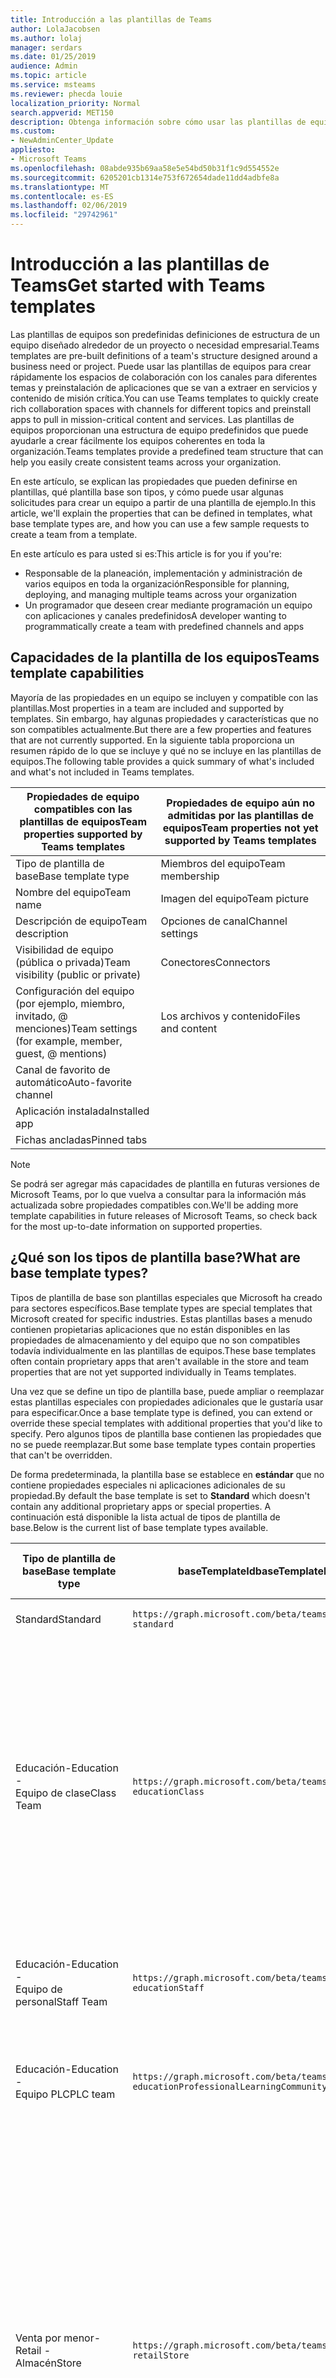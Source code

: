 ```yaml
---
title: Introducción a las plantillas de Teams
author: LolaJacobsen
ms.author: lolaj
manager: serdars
ms.date: 01/25/2019
audience: Admin
ms.topic: article
ms.service: msteams
ms.reviewer: phecda louie
localization_priority: Normal
search.appverid: MET150
description: Obtenga información sobre cómo usar las plantillas de equipos para crear un equipo con los canales de predefinidos.
ms.custom:
- NewAdminCenter_Update
appliesto:
- Microsoft Teams
ms.openlocfilehash: 08abde935b69aa58e5e54bd50b31f1c9d554552e
ms.sourcegitcommit: 6205201cb1314e753f672654dade11dd4adbfe8a
ms.translationtype: MT
ms.contentlocale: es-ES
ms.lasthandoff: 02/06/2019
ms.locfileid: "29742961"
---
```

# <a name="get-started-with-teams-templates"></a><span data-ttu-id="af741-103">Introducción a las plantillas de Teams</span><span class="sxs-lookup"><span data-stu-id="af741-103">Get started with Teams templates</span></span> 

<span data-ttu-id="af741-104">Las plantillas de equipos son predefinidas definiciones de estructura de un equipo diseñado alrededor de un proyecto o necesidad empresarial.</span><span class="sxs-lookup"><span data-stu-id="af741-104">Teams templates are pre-built definitions of a team's structure designed around a business need or project.</span></span> <span data-ttu-id="af741-105">Puede usar las plantillas de equipos para crear rápidamente los espacios de colaboración con los canales para diferentes temas y preinstalación de aplicaciones que se van a extraer en servicios y contenido de misión crítica.</span><span class="sxs-lookup"><span data-stu-id="af741-105">You can use Teams templates to quickly create rich collaboration spaces with channels for different topics and preinstall apps to pull in mission-critical content and services.</span></span> <span data-ttu-id="af741-106">Las plantillas de equipos proporcionan una estructura de equipo predefinidos que puede ayudarle a crear fácilmente los equipos coherentes en toda la organización.</span><span class="sxs-lookup"><span data-stu-id="af741-106">Teams templates provide a predefined team structure that can help you easily create consistent teams across your organization.</span></span> 

<span data-ttu-id="af741-107">En este artículo, se explican las propiedades que pueden definirse en plantillas, qué plantilla base son tipos, y cómo puede usar algunas solicitudes para crear un equipo a partir de una plantilla de ejemplo.</span><span class="sxs-lookup"><span data-stu-id="af741-107">In this article, we'll explain the properties that can be defined in templates, what base template types are, and how you can use a few sample requests to create a team from a template.</span></span>
 
<span data-ttu-id="af741-108">En este artículo es para usted si es:</span><span class="sxs-lookup"><span data-stu-id="af741-108">This article is for you if you're:</span></span>

- <span data-ttu-id="af741-109">Responsable de la planeación, implementación y administración de varios equipos en toda la organización</span><span class="sxs-lookup"><span data-stu-id="af741-109">Responsible for planning, deploying, and managing multiple teams across your organization</span></span><br>
- <span data-ttu-id="af741-110">Un programador que deseen crear mediante programación un equipo con aplicaciones y canales predefinidos</span><span class="sxs-lookup"><span data-stu-id="af741-110">A developer wanting to programmatically create a team with predefined channels and apps</span></span> 

## <a name="teams-template-capabilities"></a><span data-ttu-id="af741-111">Capacidades de la plantilla de los equipos</span><span class="sxs-lookup"><span data-stu-id="af741-111">Teams template capabilities</span></span>

<span data-ttu-id="af741-112">Mayoría de las propiedades en un equipo se incluyen y compatible con las plantillas.</span><span class="sxs-lookup"><span data-stu-id="af741-112">Most properties in a team are included and supported by templates.</span></span> <span data-ttu-id="af741-113">Sin embargo, hay algunas propiedades y características que no son compatibles actualmente.</span><span class="sxs-lookup"><span data-stu-id="af741-113">But there are a few properties and features that are not currently supported.</span></span> <span data-ttu-id="af741-114">En la siguiente tabla proporciona un resumen rápido de lo que se incluye y qué no se incluye en las plantillas de equipos.</span><span class="sxs-lookup"><span data-stu-id="af741-114">The following table provides a quick summary of what's included and what's not included in Teams templates.</span></span>

| <span data-ttu-id="af741-115">**Propiedades de equipo compatibles con las plantillas de equipos**</span><span class="sxs-lookup"><span data-stu-id="af741-115">**Team properties supported by Teams templates**</span></span> | <span data-ttu-id="af741-116">**Propiedades de equipo aún no admitidas por las plantillas de equipos**</span><span class="sxs-lookup"><span data-stu-id="af741-116">**Team properties not yet supported by Teams templates**</span></span> |
| ------------------------------------------------ | -------------------------------------------------------- |
| <span data-ttu-id="af741-117">Tipo de plantilla de base</span><span class="sxs-lookup"><span data-stu-id="af741-117">Base template type</span></span> | <span data-ttu-id="af741-118">Miembros del equipo</span><span class="sxs-lookup"><span data-stu-id="af741-118">Team membership</span></span> |
| <span data-ttu-id="af741-119">Nombre del equipo</span><span class="sxs-lookup"><span data-stu-id="af741-119">Team name</span></span> | <span data-ttu-id="af741-120">Imagen del equipo</span><span class="sxs-lookup"><span data-stu-id="af741-120">Team picture</span></span> |
| <span data-ttu-id="af741-121">Descripción de equipo</span><span class="sxs-lookup"><span data-stu-id="af741-121">Team description</span></span> | <span data-ttu-id="af741-122">Opciones de canal</span><span class="sxs-lookup"><span data-stu-id="af741-122">Channel settings</span></span> |
| <span data-ttu-id="af741-123">Visibilidad de equipo (pública o privada)</span><span class="sxs-lookup"><span data-stu-id="af741-123">Team visibility (public or private)</span></span> | <span data-ttu-id="af741-124">Conectores</span><span class="sxs-lookup"><span data-stu-id="af741-124">Connectors</span></span> |
| <span data-ttu-id="af741-125">Configuración del equipo (por ejemplo, miembro, invitado, @ menciones)</span><span class="sxs-lookup"><span data-stu-id="af741-125">Team settings (for example, member, guest, @ mentions)</span></span> | <span data-ttu-id="af741-126">Los archivos y contenido</span><span class="sxs-lookup"><span data-stu-id="af741-126">Files and content</span></span> |
| <span data-ttu-id="af741-127">Canal de favorito de automático</span><span class="sxs-lookup"><span data-stu-id="af741-127">Auto-favorite channel</span></span> | |
| <span data-ttu-id="af741-128">Aplicación instalada</span><span class="sxs-lookup"><span data-stu-id="af741-128">Installed app</span></span> | |
| <span data-ttu-id="af741-129">Fichas ancladas</span><span class="sxs-lookup"><span data-stu-id="af741-129">Pinned tabs</span></span> | | 

> [!NOTE]
> <span data-ttu-id="af741-130">Se podrá ser agregar más capacidades de plantilla en futuras versiones de Microsoft Teams, por lo que vuelva a consultar para la información más actualizada sobre propiedades compatibles con.</span><span class="sxs-lookup"><span data-stu-id="af741-130">We'll be adding more template capabilities in future releases of Microsoft Teams, so check back for the most up-to-date information on supported properties.</span></span>

## <a name="what-are-base-template-types"></a><span data-ttu-id="af741-131">¿Qué son los tipos de plantilla base?</span><span class="sxs-lookup"><span data-stu-id="af741-131">What are base template types?</span></span>

<span data-ttu-id="af741-132">Tipos de plantilla de base son plantillas especiales que Microsoft ha creado para sectores específicos.</span><span class="sxs-lookup"><span data-stu-id="af741-132">Base template types are special templates that Microsoft created for specific industries.</span></span> <span data-ttu-id="af741-133">Estas plantillas bases a menudo contienen propietarias aplicaciones que no están disponibles en las propiedades de almacenamiento y del equipo que no son compatibles todavía individualmente en las plantillas de equipos.</span><span class="sxs-lookup"><span data-stu-id="af741-133">These base templates often contain proprietary apps that aren't available in the store and team properties that are not yet supported individually in Teams templates.</span></span>

<span data-ttu-id="af741-134">Una vez que se define un tipo de plantilla base, puede ampliar o reemplazar estas plantillas especiales con propiedades adicionales que le gustaría usar para especificar.</span><span class="sxs-lookup"><span data-stu-id="af741-134">Once a base template type is defined, you can extend or override these special templates with additional properties that you'd like to specify.</span></span> <span data-ttu-id="af741-135">Pero algunos tipos de plantilla base contienen las propiedades que no se puede reemplazar.</span><span class="sxs-lookup"><span data-stu-id="af741-135">But some base template types contain properties that can't be overridden.</span></span> 

<span data-ttu-id="af741-136">De forma predeterminada, la plantilla base se establece en **estándar** que no contiene propiedades especiales ni aplicaciones adicionales de su propiedad.</span><span class="sxs-lookup"><span data-stu-id="af741-136">By default the base template is set to **Standard** which doesn't contain any additional proprietary apps or special properties.</span></span> <span data-ttu-id="af741-137">A continuación está disponible la lista actual de tipos de plantilla de base.</span><span class="sxs-lookup"><span data-stu-id="af741-137">Below is the current list of base template types available.</span></span>

| <span data-ttu-id="af741-138">Tipo de plantilla de base</span><span class="sxs-lookup"><span data-stu-id="af741-138">Base template type</span></span> | <span data-ttu-id="af741-139">baseTemplateId</span><span class="sxs-lookup"><span data-stu-id="af741-139">baseTemplateId</span></span> | <span data-ttu-id="af741-140">Propiedades que se incluyen con esta plantilla de base</span><span class="sxs-lookup"><span data-stu-id="af741-140">Properties that come with this base template</span></span> |
| ------------------ | -------------- | ----------------------------------------------------- |
| <span data-ttu-id="af741-141">Standard</span><span class="sxs-lookup"><span data-stu-id="af741-141">Standard</span></span> | `https://graph.microsoft.com/beta/teamsTemplates/`<br>`standard` | <span data-ttu-id="af741-142">No hay aplicaciones adicionales y propiedades</span><span class="sxs-lookup"><span data-stu-id="af741-142">No additional apps and properties</span></span> |
| <span data-ttu-id="af741-143">Educación-</span><span class="sxs-lookup"><span data-stu-id="af741-143">Education -</span></span><br><span data-ttu-id="af741-144">Equipo de clase</span><span class="sxs-lookup"><span data-stu-id="af741-144">Class Team</span></span> | `https://graph.microsoft.com/beta/teamsTemplates/`<br>`educationClass` | <span data-ttu-id="af741-145">Aplicaciones:</span><span class="sxs-lookup"><span data-stu-id="af741-145">Apps:</span></span><ul><li><span data-ttu-id="af741-146">Bloc de notas de OneNote clase (anclado a la ficha **General** )</span><span class="sxs-lookup"><span data-stu-id="af741-146">OneNote Class Notebook (pinned to the **General** tab)</span></span> </li><li><span data-ttu-id="af741-147">Aplicación de las asignaciones (anclado a la ficha **General** )</span><span class="sxs-lookup"><span data-stu-id="af741-147">Assignments app (pinned to the **General** tab)</span></span></li></ul> <span data-ttu-id="af741-148">Propiedades de equipo:</span><span class="sxs-lookup"><span data-stu-id="af741-148">Team properties:</span></span><ul><li><span data-ttu-id="af741-149">Visibilidad de equipo se establece en **HiddenMembership** (no se puede reemplazar)</span><span class="sxs-lookup"><span data-stu-id="af741-149">Team visibility set to **HiddenMembership** (cannot be overridden)</span></span></li></ul> |
| <span data-ttu-id="af741-150">Educación-</span><span class="sxs-lookup"><span data-stu-id="af741-150">Education -</span></span><br><span data-ttu-id="af741-151">Equipo de personal</span><span class="sxs-lookup"><span data-stu-id="af741-151">Staff Team</span></span> | `https://graph.microsoft.com/beta/teamsTemplates/`<br>`educationStaff` | <span data-ttu-id="af741-152">Aplicaciones:</span><span class="sxs-lookup"><span data-stu-id="af741-152">Apps:</span></span><ul><li><span data-ttu-id="af741-153">Bloc de notas de OneNote personal (anclado a la ficha **General** )</span><span class="sxs-lookup"><span data-stu-id="af741-153">OneNote Staff Notebook (pinned to the **General** tab)</span></span></li></ul> |
|<span data-ttu-id="af741-154">Educación-</span><span class="sxs-lookup"><span data-stu-id="af741-154">Education -</span></span><br><span data-ttu-id="af741-155">Equipo PLC</span><span class="sxs-lookup"><span data-stu-id="af741-155">PLC team</span></span> |`https://graph.microsoft.com/beta/teamsTemplates/`<br>`educationProfessionalLearningCommunity` | <span data-ttu-id="af741-156">Aplicaciones:</span><span class="sxs-lookup"><span data-stu-id="af741-156">Apps:</span></span><ul><li><span data-ttu-id="af741-157">Bloc de notas de OneNote PLC (anclado a la ficha **General** )</span><span class="sxs-lookup"><span data-stu-id="af741-157">OneNote PLC Notebook (pinned to the **General** tab)</span></span></ul></li>|
| <span data-ttu-id="af741-158">Venta por menor-</span><span class="sxs-lookup"><span data-stu-id="af741-158">Retail -</span></span><br><span data-ttu-id="af741-159">Almacén</span><span class="sxs-lookup"><span data-stu-id="af741-159">Store</span></span> | `https://graph.microsoft.com/beta/teamsTemplates/`<br>`retailStore` | <span data-ttu-id="af741-160">Canales de entrada:</span><span class="sxs-lookup"><span data-stu-id="af741-160">Channels:</span></span><ul><li><span data-ttu-id="af741-161">Entrega de MAYÚS</span><span class="sxs-lookup"><span data-stu-id="af741-161">Shift handoff</span></span></li><li><span data-ttu-id="af741-162">Recursos de aprendizaje</span><span class="sxs-lookup"><span data-stu-id="af741-162">Learning</span></span></li></ul><span data-ttu-id="af741-163">Propiedades de equipo</span><span class="sxs-lookup"><span data-stu-id="af741-163">Team properties</span></span><ul><li><span data-ttu-id="af741-164">Visibilidad de equipo establecida en público</span><span class="sxs-lookup"><span data-stu-id="af741-164">Team visibility set to Public</span></span></li></ul><span data-ttu-id="af741-165">Permisos de miembro</span><span class="sxs-lookup"><span data-stu-id="af741-165">Member permissions</span></span><ul><li><span data-ttu-id="af741-166">Impedir que a los miembros de creación, actualización o eliminación de canales</span><span class="sxs-lookup"><span data-stu-id="af741-166">Prevent members from creating, updating, or removing channels</span></span></li><li><span data-ttu-id="af741-167">Impedir que a los miembros de la adición o eliminación de aplicaciones</span><span class="sxs-lookup"><span data-stu-id="af741-167">Prevent members from adding or removing apps</span></span></li><li><span data-ttu-id="af741-168">Impedir que a los miembros de creación, actualización o eliminación de los conectores</span><span class="sxs-lookup"><span data-stu-id="af741-168">Prevent members from creating, updating, or removing connectors</span></span></li></ul> |
| <span data-ttu-id="af741-169">Venta por menor-</span><span class="sxs-lookup"><span data-stu-id="af741-169">Retail -</span></span><br><span data-ttu-id="af741-170">Colaboración de administrador</span><span class="sxs-lookup"><span data-stu-id="af741-170">Manager collaboration</span></span> | `https://graph.microsoft.com/beta/teamsTemplates/`<br>`retailManagerCollaboration` | <span data-ttu-id="af741-171">Canales de entrada:</span><span class="sxs-lookup"><span data-stu-id="af741-171">Channels:</span></span><ul><li><span data-ttu-id="af741-172">Entrega de MAYÚS</span><span class="sxs-lookup"><span data-stu-id="af741-172">Shift handoff</span></span></li><li><span data-ttu-id="af741-173">Recursos de aprendizaje</span><span class="sxs-lookup"><span data-stu-id="af741-173">Learning</span></span></li></ul><span data-ttu-id="af741-174">Propiedades de equipo:</span><span class="sxs-lookup"><span data-stu-id="af741-174">Team properties:</span></span><ul><li><span data-ttu-id="af741-175">Visibilidad de equipo establecida en privado</span><span class="sxs-lookup"><span data-stu-id="af741-175">Team visibility set to Private</span></span></li></ul><span data-ttu-id="af741-176">Permisos de los miembros:</span><span class="sxs-lookup"><span data-stu-id="af741-176">Member permissions:</span></span><ul><li><span data-ttu-id="af741-177">Impedir que a los miembros de creación, actualización o eliminación de canales</span><span class="sxs-lookup"><span data-stu-id="af741-177">Prevent members from creating, updating, or removing channels</span></span></li><li><span data-ttu-id="af741-178">Impedir que a los miembros de la adición o eliminación de aplicaciones</span><span class="sxs-lookup"><span data-stu-id="af741-178">Prevent members from adding or removing apps</span></span></li><li><span data-ttu-id="af741-179">Impedir que a los miembros de creación, actualización o eliminación de los conectores</span><span class="sxs-lookup"><span data-stu-id="af741-179">Prevent members from creating, updating, or removing connectors</span></span></li></ul>|
| <span data-ttu-id="af741-180">Healthcare-</span><span class="sxs-lookup"><span data-stu-id="af741-180">Healthcare -</span></span><br><span data-ttu-id="af741-181">Distrito</span><span class="sxs-lookup"><span data-stu-id="af741-181">Ward</span></span> |`https://graph.microsoft.com/beta/teamsTemplates/`<br>`healthcareWardWide` |<span data-ttu-id="af741-182">Canales de entrada:</span><span class="sxs-lookup"><span data-stu-id="af741-182">Channels:</span></span> <ul><li><span data-ttu-id="af741-183">Anuncios\*</span><span class="sxs-lookup"><span data-stu-id="af741-183">Announcements\*</span></span></li><li><span data-ttu-id="af741-184">Luces de llamada</span><span class="sxs-lookup"><span data-stu-id="af741-184">Call lights</span></span></li><li><span data-ttu-id="af741-185">Material variado\*</span><span class="sxs-lookup"><span data-stu-id="af741-185">Fun stuff\*</span></span></li><li><span data-ttu-id="af741-186">Huddles\*</span><span class="sxs-lookup"><span data-stu-id="af741-186">Huddles\*</span></span></li><li><span data-ttu-id="af741-187">Redondea hacia arriba</span><span class="sxs-lookup"><span data-stu-id="af741-187">Rounds</span></span></li><li><span data-ttu-id="af741-188">Recursos de aprendizaje\*</span><span class="sxs-lookup"><span data-stu-id="af741-188">Training\*</span></span></li></ul><span data-ttu-id="af741-189">\*Canales de automático favoritos</span><span class="sxs-lookup"><span data-stu-id="af741-189">\*Auto-favorited channels</span></span> |
|<span data-ttu-id="af741-190">Healthcare-</span><span class="sxs-lookup"><span data-stu-id="af741-190">Healthcare -</span></span><br><span data-ttu-id="af741-191">Hospital</span><span class="sxs-lookup"><span data-stu-id="af741-191">Hospital</span></span> | `https://graph.microsoft.com/beta/teamsTemplates/`<br>`healthcareHospitalWide` |<span data-ttu-id="af741-192">Canales de entrada:</span><span class="sxs-lookup"><span data-stu-id="af741-192">Channels:</span></span><ul><li><span data-ttu-id="af741-193">Anuncios\*</span><span class="sxs-lookup"><span data-stu-id="af741-193">Announcements\*</span></span></li><li><span data-ttu-id="af741-194">Cumplimiento de normas\*</span><span class="sxs-lookup"><span data-stu-id="af741-194">Compliance\*</span></span></li><li><span data-ttu-id="af741-195">Custodia</span><span class="sxs-lookup"><span data-stu-id="af741-195">Custodial</span></span></li><li><span data-ttu-id="af741-196">Servicios financieros</span><span class="sxs-lookup"><span data-stu-id="af741-196">Finance</span></span></li><li><span data-ttu-id="af741-197">Material variado\*</span><span class="sxs-lookup"><span data-stu-id="af741-197">Fun stuff\*</span></span></li><li><span data-ttu-id="af741-198">Recursos humanos</span><span class="sxs-lookup"><span data-stu-id="af741-198">Human Resources</span></span></li><li><span data-ttu-id="af741-199">Laboratorio</span><span class="sxs-lookup"><span data-stu-id="af741-199">Laboratory</span></span></li></li><li><span data-ttu-id="af741-200">Farmacia</span><span class="sxs-lookup"><span data-stu-id="af741-200">Pharmacy</span></span></li></ul><span data-ttu-id="af741-201">\*Canal automático favoritos</span><span class="sxs-lookup"><span data-stu-id="af741-201">\*Auto-favorited channel</span></span>|
|||

> [!NOTE]
> <span data-ttu-id="af741-202">Agregaremos más plantilla base de tipos de en futuras versiones de Microsoft Teams, por lo que verificación atrás para la información más actualizada sobre admite propiedades.</span><span class="sxs-lookup"><span data-stu-id="af741-202">We'll be adding more base template types in future releases of Microsoft Teams, so check back for the most up-to-date information on supported properties.</span></span>


## <a name="related-topics"></a><span data-ttu-id="af741-203">Temas relacionados</span><span class="sxs-lookup"><span data-stu-id="af741-203">Related topics</span></span>

- <span data-ttu-id="af741-204">[Crear equipo](https://docs.microsoft.com/graph/api/team-post?view=graph-rest-beta) (en la vista previa)</span><span class="sxs-lookup"><span data-stu-id="af741-204">[Create team](https://docs.microsoft.com/graph/api/team-post?view=graph-rest-beta) (in preview)</span></span>
- [<span data-ttu-id="af741-205">Nuevo equipo</span><span class="sxs-lookup"><span data-stu-id="af741-205">New-Team</span></span>](https://docs.microsoft.com/powershell/module/teams/New-Team?view=teams-ps)
- [<span data-ttu-id="af741-206">Formación de administradores para Microsoft Teams</span><span class="sxs-lookup"><span data-stu-id="af741-206">Admin training for Microsoft Teams</span></span>](itadmin-readiness.md)
- [<span data-ttu-id="af741-207">Introducción a las plantillas de equipos de venta por menor</span><span class="sxs-lookup"><span data-stu-id="af741-207">Get started with Retail Teams templates</span></span>](get-started-with-retail-teams-templates.md)
- [<span data-ttu-id="af741-208">Introducción a las plantillas de equipos sanitarios</span><span class="sxs-lookup"><span data-stu-id="af741-208">Get started with Healthcare Teams templates</span></span>](healthcare/healthcare-templates.md)
